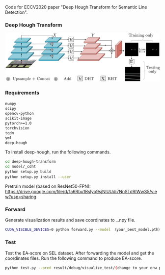 Code for ECCV2020 paper "Deep Hough Transform for Semantic Line Detection".
### Deep Hough Transform
![pipeline](./pipeline.png)
### Requirements
``` 
numpy
scipy
opencv-python
scikit-image
pytorch>=1.0
torchvision
tqdm
yml
deep-hough
```

To install deep-hough, run the following commands.
```sh
cd deep-hough-transform
cd model/_cdht
python setup.py build 
python setup.py install --user
```
Pretrain model (based on ResNet50-FPN): https://drive.google.com/file/d/1a6Rbu1Bslyo9sjNlUUdi7NnSTdRIWwS5/view?usp=sharing
### Forward
Generate visualization results and save coordinates to _.npy file.
```sh
CUDA_VISIBLE_DEVICES=0 python forward.py --model （your_best_model.pth） --tmp (your_result_save_dir)
```
### Test
Test the EA-score on SEL dataset. After forwarding the model and get the coordinates files. Run the following command to produce EA-score.
```sh
python test.py --pred result/debug/visualize_test/(change to your onw path which includes _.npy files) --gt gt_path/include_txt
```
